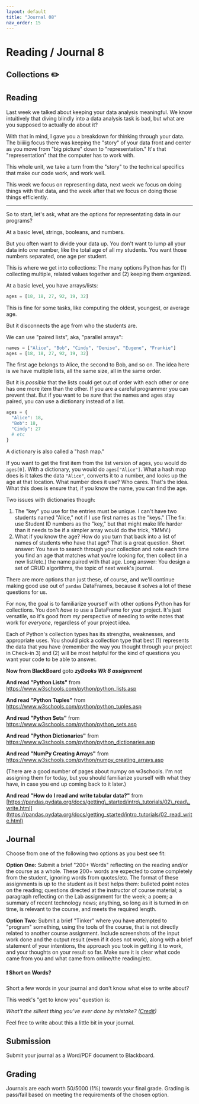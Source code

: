 ```yaml
---
layout: default
title: "Journal 08"
nav_order: 15
---
```


# Reading / Journal 8

## Collections ✏️

## Reading

Last week we talked about keeping your data analysis meaningful. We know intuitively that diving blindly into a data analysis task is bad, but what are you supposed to actually do about it?

With that in mind, I gave you a breakdown for thinking through your data. The biiiiig focus there was keeping the "story" of your data front and center as you move from "big picture" down to "representation." It's that "representation" that the computer has to work with.

This whole unit, we take a turn from the "story" to the technical specifics that make our code work, and work well.

This week we focus on representing data, next week we focus on doing things with that data, and the week after that we focus on doing those things efficiently.

---

So to start, let's ask, what are the options for representating data in our programs?

At a basic level, strings, booleans, and numbers.

But you often want to divide your data up. You don't want to lump all your data into *one* number, like the total age of all my students. You want those numbers separated, one age per student.

This is where we get into collections: The many options Python has for (1) collecting multiple, related values together and (2) keeping them organized.

At a basic level, you have arrays/lists:

```python
ages = [18, 18, 27, 92, 19, 32]
```

This is fine for some tasks, like computing the oldest, youngest, or average age.

But it disconnects the age from who the students are.

We can use "paired lists", aka, "parallel arrays":

```python
names = ["Alice", "Bob", "Cindy", "Denise", "Eugene", "Frankie"]
ages = [18, 18, 27, 92, 19, 32]
```

The first age belongs to Alice, the second to Bob, and so on. The idea here is we have multiple lists, all the same size, all in the same order.

But it is *possible* that the lists could get out of order with each other or one has one more item than the other. If you are a careful programmer you can prevent that. But if you want to be *sure* that the names and ages stay paired, you can use a dictionary instead of a list.

```python
ages = {
  "Alice": 18,
  "Bob": 18,
  "Cindy": 27
  # etc
}
```

A dictionary is also called a "hash map."

If you want to get the first item from the list version of ages, you would do `ages[0]`. With a dictionary, you would do `ages["Alice"]`. What a hash map does is it takes the data `"Alice"`, converts it to a number, and looks up the age at that location. What number does it use? Who cares. That's the idea. What this does is ensure that, if you know the name, you can find the age.

Two issues with dictionaries though:

1. The "key" you use for the entries must be unique. I can't have two students named "Alice," not if I use first names as the "keys." (The fix: use Student ID numbers as the "key," but that might make life harder than it needs to be if a simpler array would do the trick, YMMV.)
2. What if you know the age? How do you turn that back into a list of names of students who have that age? That is a great question. Short answer: You have to search through your collection and note each time you find an age that matches what you're looking for, then collect (in a new list/etc.) the name paired with that age. Long answer: You design a set of CRUD algorithms, the topic of next week's journal.

There are more options than just these, of course, and we'll continue making good use out of `pandas` DataFrames, because it solves a lot of these questions for us.

For now, the goal is to familiarize yourself with other options Python has for collections. You don't *have to* use a DataFrame for your project. It's just versatile, so it's good from *my* perspective of needing to write notes that work for *everyone*, regardless of your project idea.

Each of Python's collection types has its strengths, weaknesses, and appropriate uses. You should pick a collection type that best (1) represents the data that you have (remember the way you thought through your project in Check-in 3) and (2) will be most helpful for the kind of questions you want your code to be able to answer.

**Now from BlackBoard** goto ***zyBooks Wk 8 assignment***

**And read "Python Lists"** from <https://www.w3schools.com/python/python_lists.asp>

**And read "Python Tuples"** from <https://www.w3schools.com/python/python_tuples.asp>

**And read "Python Sets"** from <https://www.w3schools.com/python/python_sets.asp>

**And read "Python Dictionaries"** from <https://www.w3schools.com/python/python_dictionaries.asp>

**And read "NumPy Creating Arrays"** from <https://www.w3schools.com/python/numpy_creating_arrays.asp>

(There are a good number of pages about numpy on w3schools. I'm not assigning them for today, but you should familiarize yourself with what they have, in case you end up coming back to it later.)

**And read "How do I read and write tabular data?"** from [https://pandas.pydata.org/docs/getting\_started/intro\_tutorials/02\_read\_write.html](https://pandas.pydata.org/docs/getting_started/intro_tutorials/02_read_write.html)

## Journal

Choose from one of the following two options as you best see fit:

**Option One:** Submit a brief "200+ Words" reflecting on the reading and/or the course as a whole. These 200+ words are expected to come completely from the student, ignoring words from quotes/etc. The format of these assignments is up to the student as it best helps them: bulleted point notes on the reading; questions directed at the instructor of course material; a paragraph reflecting on the Lab assignment for the week; a poem; a summary of recent technology news; anything, so long as it is turned in on time, is relevant to the course, and meets the required length. 

**Option Two:** Submit a brief "Tinker" where you have attempted to "program" something, using the tools of the course, that is not directly related to another course assignment. Include screenshots of the input work done and the output result (even if it does not work), along with a brief statement of your intentions, the approach you took in getting it to work, and your thoughts on your result so far. Make sure it is clear what code came from you and what came from online/the reading/etc.

<div class="info-box">
  <h4>❗ Short on Words?</h4>
  <p>Short a few words in your journal and don't know what else to write about?</p>
  <p>This week's "get to know you" question is:</p>
  <em>What’t the silliest thing you’ve ever done by mistake? (<a href='https://jonitrythall.com/daily-discussion-prompts-wiggle-work-way' target="_blank">Credit</a>)</em>
  <p>Feel free to write about this a little bit in your journal.</p>
</div>

## Submission

Submit your journal as a Word/PDF document to Blackboard.

## Grading

Journals are each worth 50/5000 (1%) towards your final grade. Grading is pass/fail based on meeting the requirements of the chosen option.